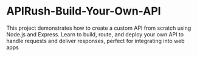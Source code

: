 # APIRush-Build-Your-Own-API

This project demonstrates how to create a custom API from scratch using Node.js and Express. 
Learn to build, route, and deploy your own API to handle requests and deliver responses, perfect for integrating into web apps 
